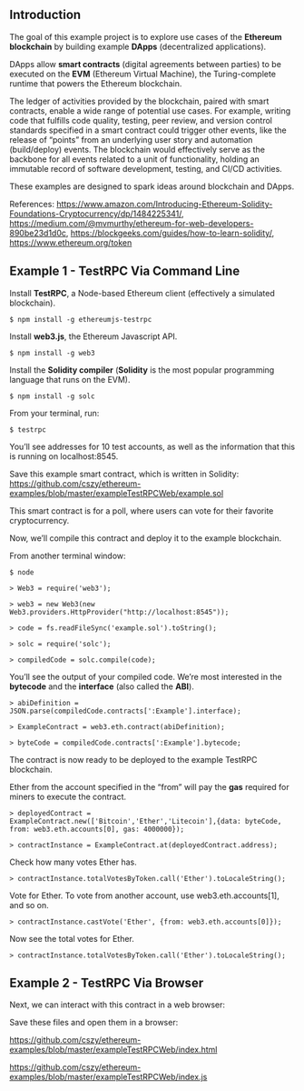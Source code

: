 ## Introduction
 
The goal of this example project is to explore use cases of the **Ethereum blockchain** by building example **DApps** (decentralized applications).
 
DApps allow **smart contracts** (digital agreements between parties) to be executed on the **EVM** (Ethereum Virtual Machine), the Turing-complete runtime that powers the Ethereum blockchain.
 
The ledger of activities provided by the blockchain, paired with smart contracts, enable a wide range of potential use cases. For example, writing code that fulfills code quality, testing, peer review, and version control standards specified in a smart contract could trigger other events, like the release of “points” from an underlying user story and automation (build/deploy) events. The blockchain would effectively serve as the backbone for all events related to a unit of functionality, holding an immutable record of software development, testing, and CI/CD activities.
 
These examples are designed to spark ideas around blockchain and DApps.

References: https://www.amazon.com/Introducing-Ethereum-Solidity-Foundations-Cryptocurrency/dp/1484225341/, https://medium.com/@mvmurthy/ethereum-for-web-developers-890be23d1d0c, https://blockgeeks.com/guides/how-to-learn-solidity/, https://www.ethereum.org/token
 
## Example 1 - TestRPC Via Command Line
 
Install **TestRPC**, a Node-based Ethereum client (effectively a simulated blockchain).

`$ npm install -g ethereumjs-testrpc`
 
Install **web3.js**, the Ethereum Javascript API.

`$ npm install -g web3`
 
Install the **Solidity compiler** (**Solidity** is the most popular programming language that runs on the EVM).

`$ npm install -g solc`

From your terminal, run:
 
`$ testrpc`
 
You’ll see addresses for 10 test accounts, as well as the information that this is running on localhost:8545.
 
Save this example smart contract, which is written in Solidity: https://github.com/cszy/ethereum-examples/blob/master/exampleTestRPCWeb/example.sol

This smart contract is for a poll, where users can vote for their favorite cryptocurrency.
 
Now, we’ll compile this contract and deploy it to the example blockchain.

From another terminal window:
 
`$ node`
 
`> Web3 = require('web3');`
 
`> web3 = new Web3(new Web3.providers.HttpProvider("http://localhost:8545"));`
 
`> code = fs.readFileSync('example.sol').toString();`
 
`> solc = require('solc');`
 
`> compiledCode = solc.compile(code);`
 
You’ll see the output of your compiled code. We’re most interested in the **bytecode** and the **interface** (also called the **ABI**).

`> abiDefinition = JSON.parse(compiledCode.contracts[':Example'].interface);`
 
`> ExampleContract = web3.eth.contract(abiDefinition);`
 
`> byteCode = compiledCode.contracts[':Example'].bytecode;`
 
The contract is now ready to be deployed to the example TestRPC blockchain.
 
Ether from the account specified in the “from” will pay the **gas** required for miners to execute the contract.

`> deployedContract = ExampleContract.new(['Bitcoin','Ether','Litecoin'],{data: byteCode, from: web3.eth.accounts[0], gas: 4000000});`

`> contractInstance = ExampleContract.at(deployedContract.address);`
 
Check how many votes Ether has.

`> contractInstance.totalVotesByToken.call('Ether').toLocaleString();`
 
Vote for Ether. To vote from another account, use web3.eth.accounts[1], and so on.

`> contractInstance.castVote('Ether', {from: web3.eth.accounts[0]});`
 
Now see the total votes for Ether.

`> contractInstance.totalVotesByToken.call('Ether').toLocaleString();`
 
## Example 2 - TestRPC Via Browser

Next, we can interact with this contract in a web browser:

Save these files and open them in a browser:

https://github.com/cszy/ethereum-examples/blob/master/exampleTestRPCWeb/index.html

https://github.com/cszy/ethereum-examples/blob/master/exampleTestRPCWeb/index.js
